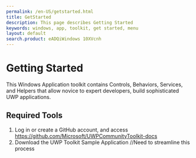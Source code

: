 ```yaml
---
permalink: /en-US/getstarted.html
title: GetStarted
description: This page describes Getting Started
keywords: windows, app, toolkit, get started, menu
layout: default
search.product: eADQiWindows 10XVcnh
---
```

# Getting Started 
This Windows Application toolkit contains Controls, Behaviors, Services, and Helpers that allow novice to expert developers, build sophisticated UWP applications.  

## Required Tools
1. Log in or create a GitHub account, and access https://github.com/Microsoft/UWPCommunityToolkit-docs
2. Download the UWP Toolkit Sample Application 
//Need to streamline this process 

